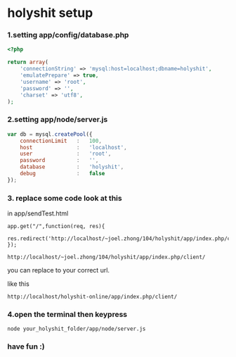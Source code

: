 # holyshit setup

### 1.setting app/config/database.php
``` php 
<?php

return array(
	'connectionString' => 'mysql:host=localhost;dbname=holyshit',
	'emulatePrepare' => true,
	'username' => 'root',
	'password' => '',
	'charset' => 'utf8',
);
```

### 2.setting app/node/server.js
``` javascript
var db = mysql.createPool({
    connectionLimit   :   100,
    host              :   'localhost',
    user              :   'root',
    password          :   '',
    database          :   'holyshit',
    debug             :   false
});
```

### 3. replace some code look at this
in app/sendTest.html
```
app.get("/",function(req, res){
    res.redirect('http://localhost/~joel.zhong/104/holyshit/app/index.php/client/');
});
```


<code>http://localhost/~joel.zhong/104/holyshit/app/index.php/client/</code>

you can replace to your correct url.

like this

<code>http://localhost/holyshit-online/app/index.php/client/</code>


### 4.open the terminal then keypress
<code>node your_holyshit_folder/app/node/server.js</code>



### have fun :)
